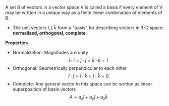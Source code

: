 A set B of vectors in a vector space V is called a basis if every element of V may be written in a unique way as a finite linear combination of elements of B.
- The unit vectors $\hat{i}, \hat{j}, \hat{k}$ form a "basis" for describing vectors in 3-D space: **normalized, orthogonal, complete**

**Properties**
- Normalization: Magnitudes are unity
$$\hat{i}\cdot\hat{i} = \hat{j}\cdot\hat{j} = \hat{k}\cdot\hat{k} = 1$$
- Orthogonal: Geometrically perpendicular to each other
$$\hat{i}\cdot\hat{j} = \hat{i}\cdot\hat{k} = \hat{j}\cdot\hat{k} = 0$$
- Complete: Any general vector in this space can be written as linear superposition of basis vectors
$$A = a_x\hat{i} + a_y\hat{j} + a_z\hat{k}$$

